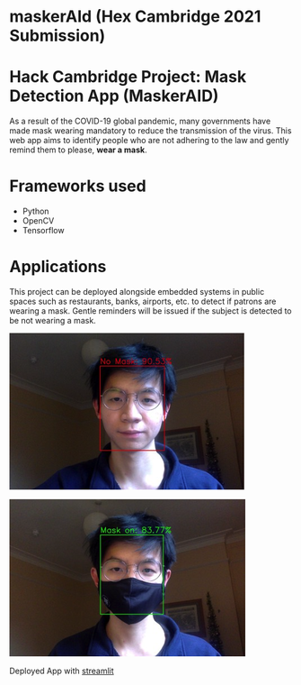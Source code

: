 # maskerAId (Hex Cambridge 2021 Submission)

# Hack Cambridge Project: Mask Detection App (MaskerAID)
As a result of the COVID-19 global pandemic, many governments have made mask wearing mandatory to reduce the transmission of the virus. This web app aims to identify people who are not adhering to the law and gently remind them to please, **wear a mask**.


# Frameworks used
- Python
- OpenCV
- Tensorflow

# Applications
This project can be deployed alongside embedded systems in public spaces such as restaurants, banks, airports, etc. to detect if patrons are wearing a mask. Gentle reminders will be issued if the subject is detected to be not wearing a mask.


![](ex_nomask.png)

![](ex_mask.png)

Deployed App with [streamlit](https://www.streamlit.io/)
